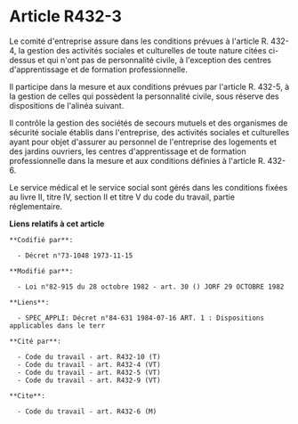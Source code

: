 # Article R432-3

Le comité d'entreprise assure dans les conditions prévues à l'article R. 432-4, la gestion des activités sociales et
culturelles de toute nature citées ci-dessus et qui n'ont pas de personnalité civile, à l'exception des centres
d'apprentissage et de formation professionnelle.

Il participe dans la mesure et aux conditions prévues par l'article R. 432-5, à la gestion de celles qui possèdent la
personnalité civile, sous réserve des dispositions de l'alinéa suivant.

Il contrôle la gestion des sociétés de secours mutuels et des organismes de sécurité sociale établis dans l'entreprise, des
activités sociales et culturelles ayant pour objet d'assurer au personnel de l'entreprise des logements et des jardins
ouvriers, les centres d'apprentissage et de formation professionnelle dans la mesure et aux conditions définies à l'article
R. 432-6.

Le service médical et le service social sont gérés dans les conditions fixées au livre II, titre IV, section II et titre V du
code du travail, partie réglementaire.

**Liens relatifs à cet article**

	**Codifié par**:

	  - Décret n°73-1048 1973-11-15

	**Modifié par**:

	  - Loi n°82-915 du 28 octobre 1982 - art. 30 () JORF 29 OCTOBRE 1982

	**Liens**:

	  - SPEC_APPLI: Décret n°84-631 1984-07-16 ART. 1 : Dispositions applicables dans le terr

	**Cité par**:

	  - Code du travail - art. R432-10 (T)
	  - Code du travail - art. R432-4 (VT)
	  - Code du travail - art. R432-5 (VT)
	  - Code du travail - art. R432-9 (VT)

	**Cite**:

	  - Code du travail - art. R432-6 (M)
